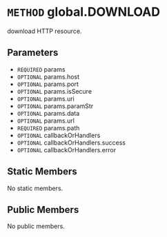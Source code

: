# `METHOD` global.DOWNLOAD
download HTTP resource.

## Parameters
* `REQUIRED` params 
* `OPTIONAL` params.host 
* `OPTIONAL` params.port 
* `OPTIONAL` params.isSecure 
* `OPTIONAL` params.uri 
* `OPTIONAL` params.paramStr 
* `OPTIONAL` params.data 
* `OPTIONAL` params.url 
* `REQUIRED` params.path 
* `OPTIONAL` callbackOrHandlers 
* `OPTIONAL` callbackOrHandlers.success 
* `OPTIONAL` callbackOrHandlers.error 

## Static Members
No static members.

## Public Members
No public members.
